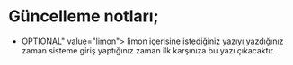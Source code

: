 # Güncelleme notları;


* OPTIONAL" value="limon"> limon içerisine istediğiniz yazıyı yazdığınız zaman sisteme giriş yaptığınız zaman ilk karşınıza bu yazı çıkacaktır.
